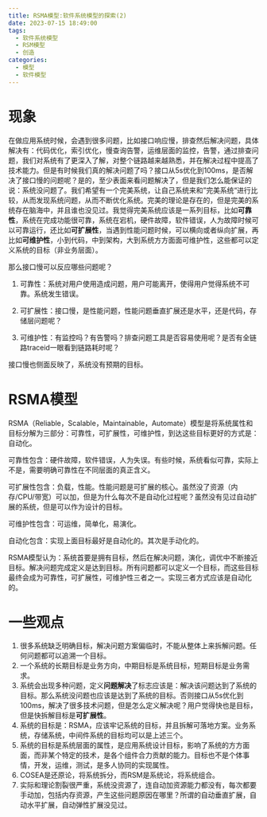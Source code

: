 ```yaml
---
title: RSMA模型:软件系统模型的探索(2)
date: 2023-07-15 18:49:00
tags:
  - 软件系统模型
  - RSM模型
  - 创造
categories:
  - 模型
  - 软件模型
---
```


# 现象

在做应用系统时候，会遇到很多问题，比如接口响应慢，排查然后解决问题，具体解决有：代码优化，索引优化，慢查询告警，运维层面的监控，告警，通过排查问题，我们对系统有了更深入了解，对整个链路越来越熟悉，并在解决过程中提高了技术能力。但是有时候我们真的解决问题了吗？接口从5s优化到100ms，是否解决了接口慢的问题呢？是的，至少表面来看问题解决了，但是我们怎么能保证的说：系统没问题了。我们希望有一个完美系统，让自己系统来和”完美系统“进行比较，从而发现系统问题，从而不断优化系统。完美的理论是存在的，但是完美的系统存在脑海中，并且谁也没见过。我觉得完美系统应该是一系列目标，比如**可靠性**，系统在完成功能很可靠，系统在宕机，硬件故障，软件错误，人为故障时候可以可靠运行，还比如**可扩展性**，当遇到性能问题时候，可以横向或者纵向扩展，再比如**可维护性**，小到代码，中到架构，大到系统方方面面可维护性，这些都可以定义系统的目标（非业务层面）。

那么接口慢可以反应哪些问题呢？

1. 可靠性：系统对用户使用造成问题，用户可能离开，使得用户觉得系统不可靠。系统发生错误。

2. 可扩展性：接口慢，是性能问题，性能问题垂直扩展还是水平，还是代码，存储层问题呢？

3. 可维护性：有监控吗？有告警吗？排查问题工具是否容易使用呢？是否有全链路traceid一眼看到链路耗时呢？

接口慢也侧面反映了，系统没有预期的目标。

# RSMA模型

RSMA（Reliable，Scalable，Maintainable，Automate）模型是将系统属性和目标分解为三部分：可靠性，可扩展性，可维护性，到达这些目标更好的方式是：自动化。

可靠性包含：硬件故障，软件错误，人为失误。有些时候，系统看似可靠，实际上不是，需要明确可靠性在不同层面的真正含义。

可扩展性包含：负载，性能。性能问题是可扩展的核心。虽然没了资源（内存/CPU/带宽）可以加，但是为什么每次不是自动化过程呢？虽然没有见过自动扩展的系统，但是可以作为设计的目标。

可维护性包含：可运维，简单化，易演化。

自动化包含：实现上面目标最好是自动化的。其次是手动化的。

RSMA模型认为：系统首要是拥有目标，然后在解决问题，演化，调优中不断接近目标。解决问题完成定义是达到目标。所有问题都可以定义一个目标，而这些目标最终会成为可靠性，可扩展性，可维护性三者之一。实现三者方式应该是自动化的。

# 一些观点

1. 很多系统缺乏明确目标，解决问题方案偏临时，不能从整体上来拆解问题。任何问题都可以追溯一个目标。
2. 一个系统的长期目标是业务方向，中期目标是系统目标，短期目标是业务需求。
3. 系统会出现多种问题，定义**问题解决**了标志应该是：解决该问题达到了系统的目标。那么系统没问题也应该是达到了系统的目标。否则接口从5s优化到100ms，解决了很多技术问题，但是怎么定义解决呢？用户觉得快也是目标，但是快拆解目标是**可扩展性**。
4. 系统的目标是：RSMA，应该牢记系统的目标，并且拆解可落地方案。业务系统，存储系统，中间件系统的目标均可以是上述三个。
5. 系统的目标是系统层面的属性，是应用系统设计目标，影响了系统的方方面面，而非某个特定的技术，是各个组件合力贡献的能力。目标也不是个体事情，开发，运维，测试，是多人协同的实现属性。
6. COSEA是还原论，将系统拆分，而RSM是系统论，将系统组合。
7. 实际和理论割裂很严重，系统没资源了，连自动加资源能力都没有，每次都要手动加，包括内存资源，产生这些问题原因在哪里？所谓的自动垂直扩展，自动水平扩展，自动弹性扩展没见过。
